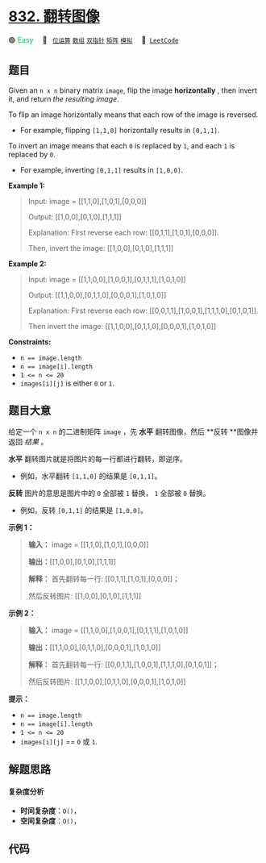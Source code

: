 # [832. 翻转图像](https://leetcode.com/problems/flipping-an-image)

🟢 <font color=#15bd66>Easy</font>&emsp; 🔖&ensp; [`位运算`](/leetcode-js/outline/tag/bit-manipulation.md) [`数组`](/leetcode-js/outline/tag/array.md) [`双指针`](/leetcode-js/outline/tag/two-pointers.md) [`矩阵`](/leetcode-js/outline/tag/matrix.md) [`模拟`](/leetcode-js/outline/tag/simulation.md)&emsp; 🔗&ensp;[`LeetCode`](https://leetcode.com/problems/flipping-an-image)

## 题目

Given an `n x n` binary matrix `image`, flip the image **horizontally** , then
invert it, and return _the resulting image_.

To flip an image horizontally means that each row of the image is reversed.

  * For example, flipping `[1,1,0]` horizontally results in `[0,1,1]`.

To invert an image means that each `0` is replaced by `1`, and each `1` is
replaced by `0`.

  * For example, inverting `[0,1,1]` results in `[1,0,0]`.



**Example 1:**

> Input: image = [[1,1,0],[1,0,1],[0,0,0]]
> 
> Output: [[1,0,0],[0,1,0],[1,1,1]]
> 
> Explanation: First reverse each row: [[0,1,1],[1,0,1],[0,0,0]].
> 
> Then, invert the image: [[1,0,0],[0,1,0],[1,1,1]]

**Example 2:**

> Input: image = [[1,1,0,0],[1,0,0,1],[0,1,1,1],[1,0,1,0]]
> 
> Output: [[1,1,0,0],[0,1,1,0],[0,0,0,1],[1,0,1,0]]
> 
> Explanation: First reverse each row: [[0,0,1,1],[1,0,0,1],[1,1,1,0],[0,1,0,1]].
> 
> Then invert the image: [[1,1,0,0],[0,1,1,0],[0,0,0,1],[1,0,1,0]]

**Constraints:**

  * `n == image.length`
  * `n == image[i].length`
  * `1 <= n <= 20`
  * `images[i][j]` is either `0` or `1`.


## 题目大意

给定一个 `n x n` 的二进制矩阵 `image` ，先 **水平** 翻转图像，然后 **反转  **图像并返回 _结果_  。

**水平** 翻转图片就是将图片的每一行都进行翻转，即逆序。

  * 例如，水平翻转 `[1,1,0]` 的结果是 `[0,1,1]`。

**反转** 图片的意思是图片中的 `0` 全部被 `1` 替换， `1` 全部被 `0` 替换。

  * 例如，反转 `[0,1,1]` 的结果是 `[1,0,0]`。



**示例 1：**

> 
> 
> 
> 
> 
> **输入：** image = [[1,1,0],[1,0,1],[0,0,0]]
> 
> **输出：**[[1,0,0],[0,1,0],[1,1,1]]
> 
> **解释：** 首先翻转每一行: [[0,1,1],[1,0,1],[0,0,0]]；
> 
> > 
>  然后反转图片: [[1,0,0],[0,1,0],[1,1,1]]
> 
> 

**示例 2：**

> 
> 
> 
> 
> 
> **输入：** image = [[1,1,0,0],[1,0,0,1],[0,1,1,1],[1,0,1,0]]
> 
> **输出：**[[1,1,0,0],[0,1,1,0],[0,0,0,1],[1,0,1,0]]
> 
> **解释：** 首先翻转每一行: [[0,0,1,1],[1,0,0,1],[1,1,1,0],[0,1,0,1]]；
> 
> > 
>  然后反转图片: [[1,1,0,0],[0,1,1,0],[0,0,0,1],[1,0,1,0]]
> 
> 



**提示：**

  * `n == image.length`
  * `n == image[i].length`
  * `1 <= n <= 20`
  * `images[i][j]` == `0` 或 `1`.


## 解题思路

#### 复杂度分析

- **时间复杂度**：`O()`，
- **空间复杂度**：`O()`，

## 代码

```javascript

```